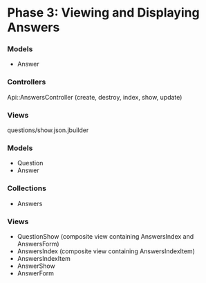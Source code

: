 # Phase 3: Viewing and Displaying Answers

### Models
* Answer

### Controllers
Api::AnswersController (create, destroy, index, show, update)

### Views
questions/show.json.jbuilder
### Models
* Question
* Answer

### Collections
* Answers

### Views
* QuestionShow (composite view containing AnswersIndex and AnswersForm)
* AnswersIndex (composite view containing AnswersIndexItem)
* AnswersIndexItem
* AnswerShow
* AnswerForm
